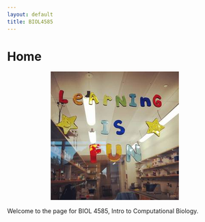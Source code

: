 ```yaml
---
layout: default
title: BIOL4585
---
```


# Home

<center><img src="/assets/img/lab_stickers.jpg" width="300" height="300"></center>

Welcome to the page for BIOL 4585, Intro to Computational Biology.
